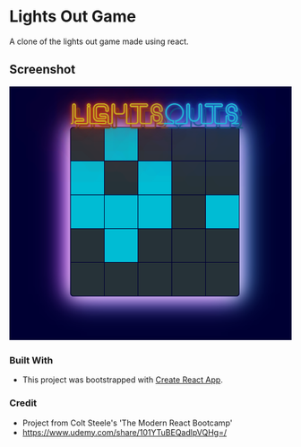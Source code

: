 # Lights Out Game

A clone of the lights out game made using react.

## Screenshot

![photo-of-game](https://github.com/codewithsrobins1/lightsout-game/blob/master/readmeImg.PNG?raw=true)

### Built With

* This project was bootstrapped with [Create React App](https://github.com/facebook/create-react-app).

### Credit

* Project from Colt Steele's 'The Modern React Bootcamp' 
* https://www.udemy.com/share/101YTuBEQadlpVQHg=/
